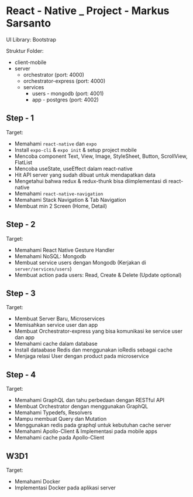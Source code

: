 # React - Native _ Project - Markus Sarsanto

UI Library: Bootstrap

Struktur Folder:

- client-mobile
- server 
  - orchestrator (port: 4000)
  - orchestrator-express (port: 4000)
  - services
    - users - mongodb (port: 4001)
    - app - postgres (port: 4002)

## Step - 1 

Target:

- Memahami `react-native` dan `expo`
- Install `expo-cli` & `expo init` & setup project mobile
- Mencoba component Text, View, Image, StyleSheet, Button, ScrollView, FlatList
- Mencoba useState, useEffect dalam react-native
- Hit API server yang sudah dibuat untuk mendapatkan data
- Mengetahui bahwa redux & redux-thunk bisa diimplementasi di react-native
- Memahami `react-native-navigation`
- Memahami Stack Navigation & Tab Navigation
- Membuat min 2 Screen (Home, Detail)

## Step - 2

Target:

- Memahami React Native Gesture Handler
- Memahami NoSQL: Mongodb
- Membuat service users dengan Mongodb (Kerjakan di `server/services/users`)
- Membuat action pada users: Read, Create & Delete (Update optional)


## Step - 3 

Target:

- Membuat Server Baru, Microservices
- Memisahkan service user dan app
- Membuat Orchestrator-express yang bisa komunikasi ke service user dan app
- Memahami cache dalam database
- Install dataabase Redis dan menggunakan ioRedis sebagai cache
- Menjaga relasi User dengan product pada microservice


## Step - 4

Target:

- Memahami GraphQL dan tahu perbedaan dengan RESTful API
- Membuat Orchestrator dengan menggunakan GraphQL
- Memahami Typedefs, Resolvers
- Mampu membuat Query dan Mutation
- Menggunakan redis pada graphql untuk kebutuhan cache server
- Memahami Apollo-Client & Implementasi pada mobile apps
- Memahami cache pada Apollo-Client

## W3D1

Target:

- Memahami Docker
- Implementasi Docker pada aplikasi server

